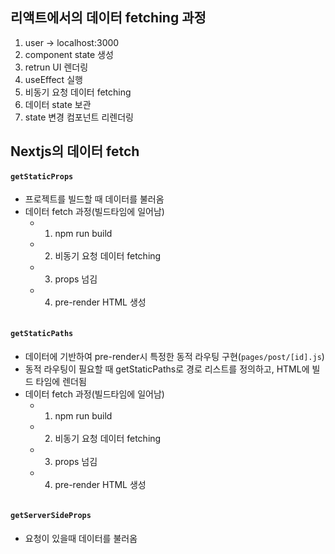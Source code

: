 ## 리액트에서의 데이터 fetching 과정

1. user -> localhost:3000
2. component state 생성
3. retrun UI 렌더링
4. useEffect 실행
5. 비동기 요청 데이터 fetching
6. 데이터 state 보관
7. state 변경 컴포넌트 리렌더링

## Nextjs의 데이터 fetch

#### `getStaticProps`

- 프로젝트를 빌드할 때 데이터를 불러옴
- 데이터 fetch 과정(빌드타임에 일어남)
  - 1. npm run build
  - 2. 비동기 요청 데이터 fetching
  - 3. props 넘김
  - 4. pre-render HTML 생성

```javascript

```

#### `getStaticPaths`

- 데이터에 기반하여 pre-render시 특정한 동적 라우팅 구현(`pages/post/[id].js`)
- 동적 라우팅이 필요할 때 getStaticPaths로 경로 리스트를 정의하고, HTML에 빌드 타임에 렌더됨
- 데이터 fetch 과정(빌드타임에 일어남)
  - 1. npm run build
  - 2. 비동기 요청 데이터 fetching
  - 3. props 넘김
  - 4. pre-render HTML 생성

```javascript

```

#### `getServerSideProps`

- 요청이 있을때 데이터를 불러옴
